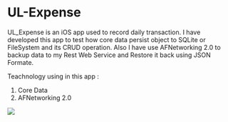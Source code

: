 UL-Expense
==========


UL_Expense is an iOS app used to record daily transaction. I have developed this app to test how core data persist object to SQLite or FileSystem and its CRUD operation. Also I have use AFNetworking 2.0 to backup data to my Rest Web Service and Restore it back using JSON Formate. 


Teachnology using in this app : 

1. Core Data
2. AFNetworking 2.0

![](http://phone-price.info/res_ads/images/app/ul_expense_screens.png)


